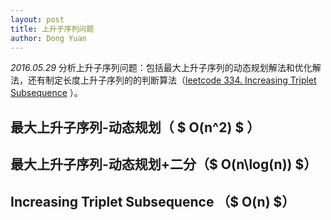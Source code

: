 ```yaml
---
layout: post
title: 上升子序列问题
author: Dong Yuan
---
```

_2016.05.29_
分析上升子序列问题：包括最大上升子序列的动态规划解法和优化解法，还有制定长度上升子序列的的判断算法（[leetcode 334. Increasing Triplet Subsequence][1] ）。


## 最大上升子序列-动态规划（ $ O(n^2) $ ）

## 最大上升子序列-动态规划+二分（$ O(n\log(n)) $）

## Increasing Triplet Subsequence （$ O(n) $）




[1]:https://leetcode.com/problems/increasing-triplet-subsequence/